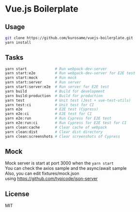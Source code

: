 # Vue.js Boilerplate

## Usage

```sh
git clone https://github.com/kurosame/vuejs-boilerplate.git
yarn install
```

## Tasks

```sh
yarn start             # Run webpack-dev-server
yarn start:e2e         # Run webpack-dev-server for E2E test
yarn start:mock        # Run mock
yarn start:server      # Run server
yarn start:server:e2e  # Run server for E2E test
yarn build             # Build for development
yarn build:production  # Build for production
yarn test              # Unit test (Jest + vue-test-utils)
yarn test:ci           # Unit test for CI
yarn e2e               # E2E test (Cypress)
yarn e2e:ci            # E2E test for CI
yarn e2e:run           # Run Cypress for E2E test
yarn e2e:run:ci        # Run Cypress for E2E test for CI
yarn clean:cache       # Clear cache of webpack
yarn clean:dist        # Clear dist directory
yarn clean:screenshots # Clear screenshots of Cypress
```

## Mock

Mock server is start at port 3000 when the `yarn start`\
You can check the axios sample and the async/await sample\
Also, you can edit fixtures/mock.json\
using https://github.com/typicode/json-server

## License

MIT
